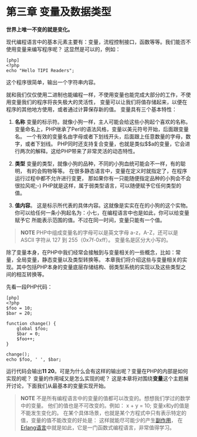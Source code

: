# 第三章 变量及数据类型

**世界上唯一不变的就是变化。**

现代编程语言中的基本元素主要有：变量，流程控制接口，函数等等。我们能否不使用变量来编写程序呢？
这显然是可以的，例如：

	[php]
	<?php
	echo "Hello TIPI Readers";

这个程序很简单，输出一个字符串内容。

就和我们仅仅使用二进制也能编程一样，不使用变量也能完成大部分的工作，不使用变量我们的程序将丧失极大的灵活性，
变量可以让我们将值存储起来，以便在程序的其他地方使用，或者通过计算保存新的值。
变量具有三个基本特性：

1. **名称**
   变量的标示符。就像小狗一样，主人可能会给这些小狗起个喜欢的名称。
   变量命名上，PHP继承了Perl的语法风格，变量以美元符号开始，后面跟变量名。
   一个有效的变量名由字母或者下划线开头，后面跟上任意数量的字母，数字，或者下划线。
   PHP同时还支持复合变量，也就是类似$$a的变量，它会进行两次的解释。这给PHP带来了非常灵活的动态特性。

1. **类型**
   变量的类型，就像小狗的品种，不同的小狗血统可能会不一样，有的聪明，
   有的会购物等等。
   在很多静态语言中，变量在定义时就指定了，在程序运行过程中都不允许进行变更，
   那如果你有一只能随便指定品种的小狗会不会很拉风呢;-)
   PHP就是这样，属于弱类型语言，可以随便赋予它任何类型的值。

3. **值内容**。
   这是标示所代表的具体内容。这就像是实实在在的小狗的这个实物。
   你可以给任何一条小狗起名为：小七，在编程语言中也是如此，你可以给变量赋予它
   所能表示范围的值。不过在同一时间，变量只能有一个值。

>**NOTE**
>PHP中组成变量名的字母可以是英文字母 a-z，A-Z，还可以是 ASCII 字符从 127 到 255（0x7f-0xff）。
>变量名是区分大小写的。

除了变量本身，在PHP中我们经常会接触到与变量相关的一些概念，比如：常量，全局变量，静态变量以及类型转换等。
本章我们将介绍这些与变量相关的实现。其中包括PHP本身的变量底层存储结构、弱类型系统的实现以及这些类型之间的相互转换等。

先看一段PHP代码：

    [php]
    <?php
    $foo = 10;
    $bar = 20;

    function change() {
        global $foo;
        $bar = 0;
        $foo++;
    }

    change();
    echo $foo, ' ', $bar;

运行代码会输出**11 20**。可是为什么会有这样的输出呢？变量在PHP的内部是如何实现的呢？
变量的作用域又是怎么实现的呢？
这是本章将对围绕**变量**这个主题展开讨论，下面我们从最基本的变量实现开始。

>**NOTE**
>不是所有编程语言中的变量的值都可以改变的。想想我们学过的数学中的变量。
>他们的值也是不可改变的。例如： x + y = 10; 变量x和y的值是不能发生变化的。
>在某个具体场景，也就是某个方程式中只有表示特定的值，变量的值不能改变的好处是：
>这样就能尽可能少的产生[副作用](http://en.wikipedia.org/wiki/Side_effect_(computer_science))，
>在[Erlang语言](http://www.erlang.org/)中就是如此，它是一门函数式编程语言，非常值得学习。
